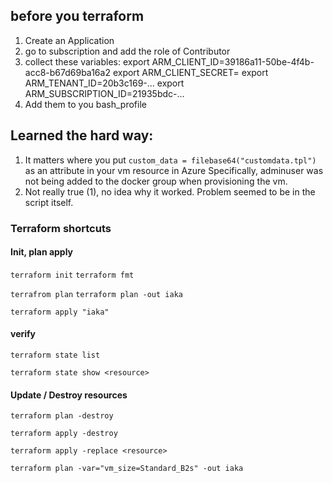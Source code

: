 ## before you terraform 
1. Create an Application 
2. go to subscription and add the role of Contributor 
3. collect these variables:
export ARM_CLIENT_ID=39186a11-50be-4f4b-acc8-b67d69ba16a2
export ARM_CLIENT_SECRET=
export ARM_TENANT_ID=20b3c169-...
export ARM_SUBSCRIPTION_ID=21935bdc-...
4. Add them to you bash_profile

## Learned the hard way:
1. It matters where you put  `custom_data = filebase64("customdata.tpl")` as an attribute in your vm resource in Azure
Specifically, adminuser was not being added to the docker group when provisioning the vm.
2. Not really true (1), no idea why it worked. Problem seemed to be in the script itself. 

### Terraform shortcuts

#### Init, plan apply
`terraform init` `terraform fmt`

`terrafrom plan` `terraform plan -out iaka`

`terraform apply "iaka"`

#### verify
`terraform state list`

`terraform state show <resource>`

#### Update / Destroy resources
`terraform plan -destroy`

`terraform apply -destroy`

`terraform apply -replace <resource>`

`terraform plan -var="vm_size=Standard_B2s" -out iaka`
